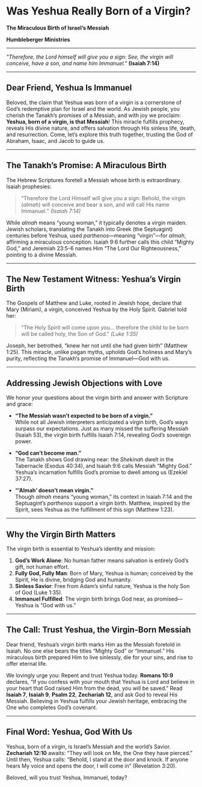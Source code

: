 # Was Yeshua Really Born of a Virgin?

**The Miraculous Birth of Israel’s Messiah**

**Humbleberger Ministries**

---

_"Therefore, the Lord himself will give you a sign: See, the virgin will conceive, have a son, and name him Immanuel."_
**(Isaiah 7:14)**

---

## Dear Friend, Yeshua Is Immanuel

Beloved, the claim that Yeshua was born of a virgin is a cornerstone of God’s redemptive plan for Israel and the world. As Jewish people, you cherish the Tanakh’s promises of a Messiah, and with joy we proclaim: **Yeshua, born of a virgin, is that Messiah**! This miracle fulfills prophecy, reveals His divine nature, and offers salvation through His sinless life, death, and resurrection. Come, let’s explore this truth together, trusting the God of Abraham, Isaac, and Jacob to guide us.

---

## The Tanakh’s Promise: A Miraculous Birth

The Hebrew Scriptures foretell a Messiah whose birth is extraordinary. Isaiah prophesies:

> “Therefore the Lord Himself will give you a sign: Behold, the virgin (_almah_) will conceive and bear a son, and will call His name Immanuel.” _(Isaiah 7:14)_

While _almah_ means “young woman,” it typically denotes a virgin maiden. Jewish scholars, translating the Tanakh into Greek (the Septuagint) centuries before Yeshua, used _parthenos_—meaning “virgin”—for _almah_, affirming a miraculous conception. Isaiah 9:6 further calls this child “Mighty God,” and Jeremiah 23:5-6 names Him “The Lord Our Righteousness,” pointing to a divine Messiah.

---

## The New Testament Witness: Yeshua’s Virgin Birth

The Gospels of Matthew and Luke, rooted in Jewish hope, declare that Mary (Miriam), a virgin, conceived Yeshua by the Holy Spirit. Gabriel told her:

> “The Holy Spirit will come upon you... therefore the child to be born will be called holy, the Son of God.” _(Luke 1:35)_

Joseph, her betrothed, “knew her not until she had given birth” (Matthew 1:25). This miracle, unlike pagan myths, upholds God’s holiness and Mary’s purity, reflecting the Tanakh’s promise of Immanuel—God with us.

---

## Addressing Jewish Objections with Love

We honor your questions about the virgin birth and answer with Scripture and grace:

- **“The Messiah wasn’t expected to be born of a virgin.”**  
  While not all Jewish interpreters anticipated a virgin birth, God’s ways surpass our expectations. Just as many missed the suffering Messiah (Isaiah 53), the virgin birth fulfills Isaiah 7:14, revealing God’s sovereign power.

- **“God can’t become man.”**  
  The Tanakh shows God drawing near: the _Shekinah_ dwelt in the Tabernacle (Exodus 40:34), and Isaiah 9:6 calls Messiah “Mighty God.” Yeshua’s incarnation fulfills God’s promise to dwell among us (Ezekiel 37:27).

- **“‘Almah’ doesn’t mean virgin.”**  
  Though _almah_ means “young woman,” its context in Isaiah 7:14 and the Septuagint’s _parthenos_ support a virgin birth. Matthew, inspired by the Spirit, sees Yeshua as the fulfillment of this sign (Matthew 1:23).

---

## Why the Virgin Birth Matters

The virgin birth is essential to Yeshua’s identity and mission:

1. **God’s Work Alone**: No human father means salvation is entirely God’s gift, not human effort.
2. **Fully God, Fully Man**: Born of Mary, Yeshua is human; conceived by the Spirit, He is divine, bridging God and humanity.
3. **Sinless Savior**: Free from Adam’s sinful nature, Yeshua is the holy Son of God (Luke 1:35).
4. **Immanuel Fulfilled**: The virgin birth brings God near, as promised—Yeshua is “God with us.”

---

## The Call: Trust Yeshua, the Virgin-Born Messiah

Dear friend, Yeshua’s virgin birth marks Him as the Messiah foretold in Isaiah. No one else bears the titles “Mighty God” or “Immanuel.” His miraculous birth prepared Him to live sinlessly, die for your sins, and rise to offer eternal life.

We lovingly urge you: Repent and trust Yeshua today. **Romans 10:9** declares, “If you confess with your mouth that Yeshua is Lord and believe in your heart that God raised Him from the dead, you will be saved.” Read **Isaiah 7**, **Isaiah 9**, **Psalm 22**, **Zechariah 12**, and ask God to reveal His Messiah. Believing in Yeshua fulfills your Jewish heritage, embracing the One who completes God’s covenant.

---

## Final Word: Yeshua, God With Us

Yeshua, born of a virgin, is Israel’s Messiah and the world’s Savior. **Zechariah 12:10** awaits: “They will look on Me, the One they have pierced.” Until then, Yeshua calls: “Behold, I stand at the door and knock. If anyone hears My voice and opens the door, I will come in” (Revelation 3:20).

Beloved, will you trust Yeshua, Immanuel, today?
